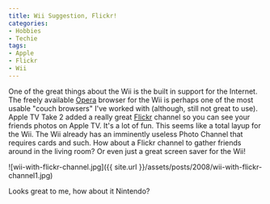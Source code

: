 ```yaml
---
title: Wii Suggestion, Flickr!
categories:
- Hobbies
- Techie
tags:
- Apple
- Flickr
- Wii
---
```


One of the great things about the Wii is the built in support for the Internet. The freely available [Opera](http://www.opera.com/) browser for the Wii is perhaps one of the most usable "couch browsers" I've worked with (although, still not great to use).
Apple TV Take 2 added a really great [Flickr](http://www.flickr.com/) channel so you can see your friends photos on Apple TV. It's a lot of fun. This seems like a total layup for the Wii. The Wii already has an imminently useless Photo Channel that requires cards and such. How about a Flickr channel to gather friends around in the living room? Or even just a great screen saver for the Wii!

![wii-with-flickr-channel.jpg]({{ site.url }}/assets/posts/2008/wii-with-flickr-channel1.jpg)

Looks great to me, how about it Nintendo?
